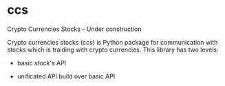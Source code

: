 # ccs
Crypto Currencies Stocks - Under construction

Crypto currencies stocks (ccs) is Python package for communication with stocks which is traiding with crypto currencies. This library has two levels:

* basic stock's API

* unificated API build over basic API
